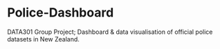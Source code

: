 # Police-Dashboard
DATA301 Group Project; Dashboard &amp; data visualisation of official police datasets in New Zealand.
